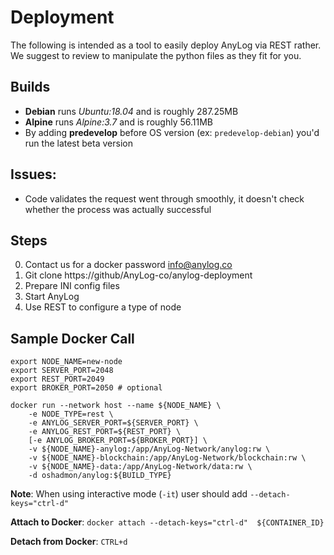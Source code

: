 # Deployment 

The following is intended as a tool to easily deploy AnyLog via REST rather. 
We suggest to review to manipulate the python files as they fit for you. 


## Builds
* **Debian** runs _Ubuntu:18.04_ and is roughly 287.25MB 
* **Alpine** runs _Alpine:3.7_ and is roughly 56.11MB
* By adding **predevelop** before OS version (ex: `predevelop-debian`) you'd run the latest beta version 
 
## Issues: 
* Code validates the request went through smoothly, it doesn't check whether the process was actually successful

## Steps 
0. Contact us for a docker password [info@anylog.co](mailto:info@anylog.co)
1. Git clone https://github/AnyLog-co/anylog-deployment
2. Prepare INI config files 
3. Start AnyLog 
4. Use REST to configure a type of node 

## Sample Docker Call 
```
export NODE_NAME=new-node
export SERVER_PORT=2048
export REST_PORT=2049 
export BROKER_PORT=2050 # optional

docker run --network host --name ${NODE_NAME} \
    -e NODE_TYPE=rest \
    -e ANYLOG_SERVER_PORT=${SERVER_PORT} \
    -e ANYLOG_REST_PORT=${REST_PORT} \
    [-e ANYLOG_BROKER_PORT=${BROKER_PORT}] \ 
    -v ${NODE_NAME}-anylog:/app/AnyLog-Network/anylog:rw \ 
    -v ${NODE_NAME}-blockchain:/app/AnyLog-Network/blockchain:rw \ 
    -v ${NODE_NAME}-data:/app/AnyLog-Network/data:rw \ 
    -d oshadmon/anylog:${BUILD_TYPE}  
```
**Note**: When using interactive mode (`-it`) user should add `--detach-keys="ctrl-d"` 



**Attach to Docker**: `docker attach --detach-keys="ctrl-d"  ${CONTAINER_ID}` 

**Detach from Docker**: `CTRL+d`  
